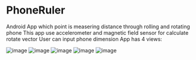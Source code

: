 # PhoneRuler
Android App which point is measering distance through rolling and rotating phone
This app use accelerometer and magnetic field sensor for calculate rotate vector
User can input phone dimension
App has 4 views:

![image](https://user-images.githubusercontent.com/63464661/174679538-b3c372ac-5482-408c-a70b-7b691280b053.png)
![image](https://user-images.githubusercontent.com/63464661/174679558-20db0272-582f-447f-a3d7-80c45936ee17.png)
![image](https://user-images.githubusercontent.com/63464661/174679583-1e84775c-e7e6-4aa5-b847-929c4179f87d.png)
![image](https://user-images.githubusercontent.com/63464661/174679599-2cee6090-e9e5-485a-b4a3-9dc6ece5498e.png)
![image](https://user-images.githubusercontent.com/63464661/174679622-9dce6181-a53a-4081-8a20-438b7efe778e.png)
